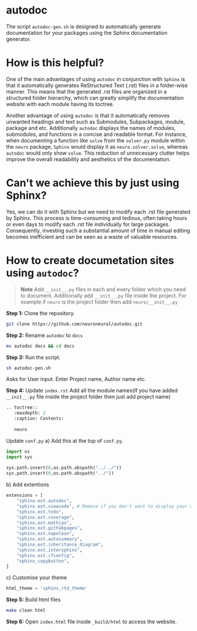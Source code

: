 # autodoc
The script `autodoc-gen.sh`  is designed to automatically generate documentation for your packages using the Sphinx documentation generator.

# How is this helpful?
One of the main advantages of using `autodoc` in conjunction with `Sphinx` is that it automatically generates ReStructured Text (.rst) files in a folder-wise manner. This means that the generated .rst files are organized in a structured folder hierarchy, which can greatly simplify the documentation website with each module having its toctree.

Another advantage of using `autodoc` is that it automatically removes unwanted headings and text such as Submodules, Subpackages, module, package and etc. Additionally `autodoc` displays the names of modules, submodules, and functions in a concise and readable format. For instance, when documenting a function like `solve` from the `solver.py` module within the `neuro` package, `Sphinx` would display it as `neuro.solver.solve`, whereas `autodoc` would only show `solve`. This reduction of unnecessary clutter helps improve the overall readability and aesthetics of the documentation.

# Can't we achieve this by just using Sphinx?
Yes, we can do it with Sphinx but we need to modify each .rst file generated by Sphinx. This process is time-consuming and tedious, often taking hours or even days to modify each .rst file individually for large packages. Consequently, investing such a substantial amount of time in manual editing becomes inefficient and can be seen as a waste of valuable resources.

# How to create documetation sites using `autodoc`?
> **Note**
> Add `__init__.py` files in each and every folder which you need to document. Additionally add `__init__.py` file inside the project. For example if `neuro` is the project folder then add `neuro/__init__.py`

**Step 1:**
Clone the repository.
```bash
git clone https://github.com/neuroneural/autodoc.git
```
**Step 2:**
Rename `autodoc` to `docs`
```bash
mv autodoc docs && cd docs
```

**Step 3:**
Run the script.
```bash
sh autodoc-gen.sh
```
Asks for User input. Enter Project name, Author name etc.

**Step 4:**
Update `index.rst`
Add all the module names(If you have added `__init__.py` file inside the project folder then just add project name)
```python
.. toctree::
   :maxdepth: 2
   :caption: Contents:
   
   neuro
```

Update `conf.py`
a) Add this at the top of `conf.py`.
```python
import os
import sys
                
sys.path.insert(0,os.path.abspath("../../"))
sys.path.insert(0,os.path.abspath("../"))
```
b) Add extentions
```python
extensions = [
    "sphinx.ext.autodoc",
    "sphinx.ext.viewcode", # Remove if you don't want to display your code in documentation.
    "sphinx.ext.todo",
    "sphinx.ext.coverage",
    "sphinx.ext.mathjax",
    "sphinx.ext.githubpages",
    "sphinx.ext.napoleon",
    "sphinx.ext.autosummary",
    "sphinx.ext.inheritance_diagram",
    "sphinx.ext.intersphinx",
    "sphinx.ext.ifconfig",
    "sphinx_copybutton",
]
```
c) Customise your theme
```python
html_theme = 'sphinx_rtd_theme'
```

**Step 5:**
Build html files
```bash
make clean html
```

**Step 6:**
Open `index.html` file inside `_build/html` to access the website.
